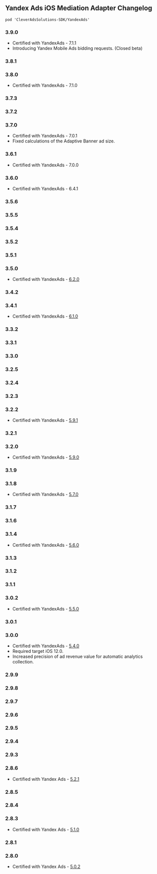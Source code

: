 ## Yandex Ads iOS Mediation Adapter Changelog
`pod 'CleverAdsSolutions-SDK/YandexAds'`

### 3.9.0
- Certified with YandexAds - 7.1.1
- Introducing Yandex Mobile Ads bidding requests. (Closed beta)

### 3.8.1

### 3.8.0
- Certified with YandexAds - 7.1.0

### 3.7.3

### 3.7.2

### 3.7.0
- Certified with YandexAds - 7.0.1
- Fixed calculations of the Adaptive Banner ad size. 

### 3.6.1
- Certified with YandexAds - 7.0.0

### 3.6.0
- Certified with YandexAds - 6.4.1

### 3.5.6

### 3.5.5

### 3.5.4

### 3.5.2

### 3.5.1

### 3.5.0
- Certified with YandexAds - [6.2.0](https://github.com/yandexmobile/yandex-ads-sdk-ios/blob/master/changelog/mobileads/CHANGELOG.md)

### 3.4.2

### 3.4.1
- Certified with YandexAds - [6.1.0](https://github.com/yandexmobile/yandex-ads-sdk-ios/blob/master/changelog/mobileads/CHANGELOG.md)

### 3.3.2

### 3.3.1

### 3.3.0

### 3.2.5

### 3.2.4

### 3.2.3

### 3.2.2
- Certified with YandexAds - [5.9.1](https://github.com/yandexmobile/yandex-ads-sdk-ios/blob/master/changelog/mobileads/CHANGELOG.md)

### 3.2.1

### 3.2.0
- Certified with YandexAds - [5.9.0](https://github.com/yandexmobile/yandex-ads-sdk-ios/blob/master/changelog/mobileads/CHANGELOG.md)

### 3.1.9

### 3.1.8
- Certified with YandexAds - [5.7.0](https://github.com/yandexmobile/yandex-ads-sdk-ios/blob/master/changelog/mobileads/CHANGELOG.md)

### 3.1.7

### 3.1.6

### 3.1.4
- Certified with YandexAds - [5.6.0](https://github.com/yandexmobile/yandex-ads-sdk-ios/blob/master/changelog/mobileads/CHANGELOG.md)

### 3.1.3

### 3.1.2

### 3.1.1

### 3.0.2
- Certified with YandexAds - [5.5.0](https://github.com/yandexmobile/yandex-ads-sdk-ios/blob/master/changelog/mobileads/CHANGELOG.md)

### 3.0.1

### 3.0.0
- Certified with YandexAds - [5.4.0](https://github.com/yandexmobile/yandex-ads-sdk-ios/blob/master/changelog/mobileads/CHANGELOG.md)
- Required target iOS 12.0.
- Increased precision of ad revenue value for automatic analytics collection.

### 2.9.9

### 2.9.8

### 2.9.7

### 2.9.6

### 2.9.5

### 2.9.4

### 2.9.3

### 2.8.6
- Certified with Yandex Ads - [5.2.1](https://github.com/yandexmobile/yandex-ads-sdk-ios/blob/master/changelog/mobileads/CHANGELOG.md)

### 2.8.5

### 2.8.4

### 2.8.3
- Certified with Yandex Ads - [5.1.0](https://github.com/yandexmobile/yandex-ads-sdk-ios/blob/master/changelog/mobileads/CHANGELOG.md)

### 2.8.1

### 2.8.0
- Certified with Yandex Ads - [5.0.2](https://github.com/yandexmobile/yandex-ads-sdk-ios/blob/master/changelog/mobileads/CHANGELOG.md)